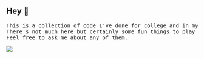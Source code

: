 ## Hey 👋
<pre bgcolor="#def28d">This is a collection of code I've done for college and in my spare time. 
There's not much here but certainly some fun things to play with. 
Feel free to ask me about any of them.</pre>
<img src="https://i.imgur.com/YZ5Au0M.png"/>


